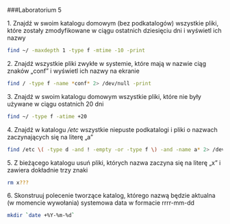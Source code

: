 ###Laboratorium 5

1\.  Znajdź w swoim katalogu domowym (bez podkatalogów) wszystkie pliki, które zostały zmodyfikowane 
w ciągu ostatnich dziesięciu dni i wyświetl ich nazwy
```sh
find ~/ -maxdepth 1 -type f -mtime -10 -print
```
2\. Znajdź wszystkie pliki zwykłe w systemie, które mają w nazwie ciąg znaków „conf” i wyświetl ich nazwy na ekranie
```sh
find / -type f -name *conf* 2> /dev/null -print
```
3\. Znajdź w swoim katalogu domowym wszystkie pliki, które nie były używane w ciągu ostatnich 20 dni
```sh
find ~/ -type f -atime +20
```
4\. Znajdź w katalogu */etc* wszystkie niepuste podkatalogi i pliki o nazwach zaczynających się na literę „a”
```sh
find /etc \( -type d -and ! -empty -or -type f \) -and -name a* 2> /dev/null
```

5\. Z bieżącego katalogu usuń pliki, których nazwa zaczyna się na literę „x” i zawiera dokładnie trzy znaki
```sh
rm x???
```
6\. Skonstruuj polecenie tworzące katalog, którego nazwą będzie aktualna (w momencie wywołania) 
systemowa data w formacie rrrr-mm-dd
```sh
mkdir `date +%Y-%m-%d`
```
